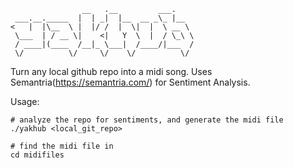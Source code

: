                     __   .__         ___.
     ___.__._____  |  | _|  |__  __ _\_ |__
    <   |  |\__  \ |  |/ /  |  \|  |  \ __ \
     \___  | / __ \|    <|   Y  \  |  / \_\ \
     / ____|(____  /__|_ \___|  /____/|___  /
     \/          \/     \/    \/          \/

Turn any local github repo into a midi song. Uses Semantria(https://semantria.com/) for Sentiment Analysis.

Usage:

    # analyze the repo for sentiments, and generate the midi file
    ./yakhub <local_git_repo>

    # find the midi file in
    cd midifiles
